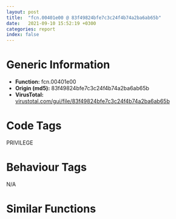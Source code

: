```yaml
---
layout: post
title:  "fcn.00401e00 @ 83f49824bfe7c3c24f4b74a2ba6ab65b"
date:   2021-09-10 15:52:19 +0300
categories: report
index: false
---
```


# Generic Information
- **Function:** fcn.00401e00
- **Origin (md5):** 83f49824bfe7c3c24f4b74a2ba6ab65b
- **VirusTotal:** [virustotal.com/gui/file/83f49824bfe7c3c24f4b74a2ba6ab65b][virustotal_ref]

# Code Tags
<span class="tag" id="PRIVILEGE">PRIVILEGE</span>


# Behaviour Tags
<span class="bhv-tag" id="na">N/A</span>

# Similar Functions
<script type="text/javascript" src="https://www.gstatic.com/charts/loader.js"></script>
<script type="text/javascript">

    google.charts.load('current', {'packages':['corechart']});
    google.charts.setOnLoadCallback(drawChart);

    function drawChart() {
    var data = new google.visualization.DataTable();
        data.addColumn('number', 'X');
        data.addColumn('number', 'Y');
        data.addColumn({type: 'string', role: 'tooltip', 'p': {'html': true}});
        data.addColumn({'type': 'string', 'role': 'style'});
        
        data.addRows([
    [28.865005493164062, -103.08243560791016, '<b><a href="/report/fcn.00401e00@83f49824bfe7c3c24f4b74a2ba6ab65b">fcn.00401e00</a><br>@83f49824bfe7c3c24f4b74a2ba6ab65b</b><br>push ebp<br>mov ebp, esp<br>push ecx<br>mov dword[ebp-4], ecx<br>mov eax, dword[ebp-4]<br>mov byte[eax+0x20], 0<br>push 1<br>mov ecx, dword[ebp-4]<br>add ecx, 0xc<br>push ecx<br>call dword[sym.imp.ADVAPI32.dll_InitializeSecurityDescriptor]<br>test eax, eax<br>jne 0x401e23<br>jmp 0x401e62<br>push 0<br>push 0<br>push 1<br>mov edx, dword[ebp-4]<br>add edx, 0xc<br>push edx<br>call dword[sym.imp.ADVAPI32.dll_SetSecurityDescriptorDacl]<br>test eax, eax<br>jne 0x401e3c<br>jmp 0x401e62<br>mov eax, dword[ebp-4]<br>add eax, 0xc<br>mov ecx, dword[ebp-4]<br>mov dword[ecx+4], eax<br>mov edx, dword[ebp-4]<br>mov dword[edx], 0xc<br>mov eax, dword[ebp-4]<br>mov dword[eax+8], 0<br>mov ecx, dword[ebp-4]<br>mov byte[ecx+0x20], 0<br>mov eax, dword[ebp-4]<br>mov esp, ebp<br>pop ebp<br>ret <br><eoc> ', 'point { fill-color: #e0440e; }'],
[64.74315643310547, -44.908626556396484, '<b><a href="/report/fcn.00401e00@6f3954a480bef11309decb3759df55ad">fcn.00401e00</a><br>@6f3954a480bef11309decb3759df55ad</b><br>push ebp<br>mov ebp, esp<br>push ecx<br>mov dword[ebp-4], ecx<br>mov eax, dword[ebp-4]<br>mov byte[eax+0x20], 0<br>push 1<br>mov ecx, dword[ebp-4]<br>add ecx, 0xc<br>push ecx<br>call dword[sym.imp.ADVAPI32.dll_InitializeSecurityDescriptor]<br>test eax, eax<br>jne 0x401e23<br>jmp 0x401e62<br>push 0<br>push 0<br>push 1<br>mov edx, dword[ebp-4]<br>add edx, 0xc<br>push edx<br>call dword[sym.imp.ADVAPI32.dll_SetSecurityDescriptorDacl]<br>test eax, eax<br>jne 0x401e3c<br>jmp 0x401e62<br>mov eax, dword[ebp-4]<br>add eax, 0xc<br>mov ecx, dword[ebp-4]<br>mov dword[ecx+4], eax<br>mov edx, dword[ebp-4]<br>mov dword[edx], 0xc<br>mov eax, dword[ebp-4]<br>mov dword[eax+8], 0<br>mov ecx, dword[ebp-4]<br>mov byte[ecx+0x20], 0<br>mov eax, dword[ebp-4]<br>mov esp, ebp<br>pop ebp<br>ret <br><eoc> ', 'null'],
[-82.04975891113281, -37.89022445678711, '<b><a href="/report/fcn.00401e00@da55f6ad71c51a7bfc62709434cb3d45">fcn.00401e00</a><br>@da55f6ad71c51a7bfc62709434cb3d45</b><br>push ebp<br>mov ebp, esp<br>push ecx<br>mov dword[ebp-4], ecx<br>mov eax, dword[ebp-4]<br>mov byte[eax+0x20], 0<br>push 1<br>mov ecx, dword[ebp-4]<br>add ecx, 0xc<br>push ecx<br>call dword[sym.imp.ADVAPI32.dll_InitializeSecurityDescriptor]<br>test eax, eax<br>jne 0x401e23<br>jmp 0x401e62<br>push 0<br>push 0<br>push 1<br>mov edx, dword[ebp-4]<br>add edx, 0xc<br>push edx<br>call dword[sym.imp.ADVAPI32.dll_SetSecurityDescriptorDacl]<br>test eax, eax<br>jne 0x401e3c<br>jmp 0x401e62<br>mov eax, dword[ebp-4]<br>add eax, 0xc<br>mov ecx, dword[ebp-4]<br>mov dword[ecx+4], eax<br>mov edx, dword[ebp-4]<br>mov dword[edx], 0xc<br>mov eax, dword[ebp-4]<br>mov dword[eax+8], 0<br>mov ecx, dword[ebp-4]<br>mov byte[ecx+0x20], 0<br>mov eax, dword[ebp-4]<br>mov esp, ebp<br>pop ebp<br>ret <br><eoc> ', 'null'],
[59.535484313964844, 48.55225372314453, '<b><a href="/report/fcn.00401e00@cd64783198de5872d050db281b6d529b">fcn.00401e00</a><br>@cd64783198de5872d050db281b6d529b</b><br>push ebp<br>mov ebp, esp<br>push ecx<br>mov dword[ebp-4], ecx<br>mov eax, dword[ebp-4]<br>mov byte[eax+0x20], 0<br>push 1<br>mov ecx, dword[ebp-4]<br>add ecx, 0xc<br>push ecx<br>call dword[sym.imp.ADVAPI32.dll_InitializeSecurityDescriptor]<br>test eax, eax<br>jne 0x401e23<br>jmp 0x401e62<br>push 0<br>push 0<br>push 1<br>mov edx, dword[ebp-4]<br>add edx, 0xc<br>push edx<br>call dword[sym.imp.ADVAPI32.dll_SetSecurityDescriptorDacl]<br>test eax, eax<br>jne 0x401e3c<br>jmp 0x401e62<br>mov eax, dword[ebp-4]<br>add eax, 0xc<br>mov ecx, dword[ebp-4]<br>mov dword[ecx+4], eax<br>mov edx, dword[ebp-4]<br>mov dword[edx], 0xc<br>mov eax, dword[ebp-4]<br>mov dword[eax+8], 0<br>mov ecx, dword[ebp-4]<br>mov byte[ecx+0x20], 0<br>mov eax, dword[ebp-4]<br>mov esp, ebp<br>pop ebp<br>ret <br><eoc> ', 'null'],
[-104.05760955810547, 25.779245376586914, '<b><a href="/report/fcn.00401e00@2a380710d2016aed75cfad6eacab1d1a">fcn.00401e00</a><br>@2a380710d2016aed75cfad6eacab1d1a</b><br>push ebp<br>mov ebp, esp<br>push ecx<br>mov dword[ebp-4], ecx<br>mov eax, dword[ebp-4]<br>mov byte[eax+0x20], 0<br>push 1<br>mov ecx, dword[ebp-4]<br>add ecx, 0xc<br>push ecx<br>call dword[sym.imp.ADVAPI32.dll_InitializeSecurityDescriptor]<br>test eax, eax<br>jne 0x401e23<br>jmp 0x401e62<br>push 0<br>push 0<br>push 1<br>mov edx, dword[ebp-4]<br>add edx, 0xc<br>push edx<br>call dword[sym.imp.ADVAPI32.dll_SetSecurityDescriptorDacl]<br>test eax, eax<br>jne 0x401e3c<br>jmp 0x401e62<br>mov eax, dword[ebp-4]<br>add eax, 0xc<br>mov ecx, dword[ebp-4]<br>mov dword[ecx+4], eax<br>mov edx, dword[ebp-4]<br>mov dword[edx], 0xc<br>mov eax, dword[ebp-4]<br>mov dword[eax+8], 0<br>mov ecx, dword[ebp-4]<br>mov byte[ecx+0x20], 0<br>mov eax, dword[ebp-4]<br>mov esp, ebp<br>pop ebp<br>ret <br><eoc> ', 'null'],
[102.84143829345703, 147.93736267089844, '<b><a href="/report/fcn.004018d0@835812ed365516de32516b9bf14b0450">fcn.004018d0</a><br>@835812ed365516de32516b9bf14b0450</b><br>push ebp<br>mov ebp, esp<br>push ecx<br>mov dword[ebp-4], ecx<br>mov eax, dword[ebp-4]<br>mov byte[eax+0x20], 0<br>push 1<br>mov ecx, dword[ebp-4]<br>add ecx, 0xc<br>push ecx<br>call dword[sym.imp.ADVAPI32.dll_InitializeSecurityDescriptor]<br>test eax, eax<br>jne 0x4018f3<br>jmp 0x401932<br>push 0<br>push 0<br>push 1<br>mov edx, dword[ebp-4]<br>add edx, 0xc<br>push edx<br>call dword[sym.imp.ADVAPI32.dll_SetSecurityDescriptorDacl]<br>test eax, eax<br>jne 0x40190c<br>jmp 0x401932<br>mov eax, dword[ebp-4]<br>add eax, 0xc<br>mov ecx, dword[ebp-4]<br>mov dword[ecx+4], eax<br>mov edx, dword[ebp-4]<br>mov dword[edx], 0xc<br>mov eax, dword[ebp-4]<br>mov dword[eax+8], 0<br>mov ecx, dword[ebp-4]<br>mov byte[ecx+0x20], 0<br>mov eax, dword[ebp-4]<br>mov esp, ebp<br>pop ebp<br>ret <br><eoc> ', 'null'],
[100.28663635253906, -97.80474853515625, '<b><a href="/report/fcn.004018d0@5e50a67c7e8dbb50c23acbc92eb08f0e">fcn.004018d0</a><br>@5e50a67c7e8dbb50c23acbc92eb08f0e</b><br>push ebp<br>mov ebp, esp<br>push ecx<br>mov dword[ebp-4], ecx<br>mov eax, dword[ebp-4]<br>mov byte[eax+0x20], 0<br>push 1<br>mov ecx, dword[ebp-4]<br>add ecx, 0xc<br>push ecx<br>call dword[sym.imp.ADVAPI32.dll_InitializeSecurityDescriptor]<br>test eax, eax<br>jne 0x4018f3<br>jmp 0x401932<br>push 0<br>push 0<br>push 1<br>mov edx, dword[ebp-4]<br>add edx, 0xc<br>push edx<br>call dword[sym.imp.ADVAPI32.dll_SetSecurityDescriptorDacl]<br>test eax, eax<br>jne 0x40190c<br>jmp 0x401932<br>mov eax, dword[ebp-4]<br>add eax, 0xc<br>mov ecx, dword[ebp-4]<br>mov dword[ecx+4], eax<br>mov edx, dword[ebp-4]<br>mov dword[edx], 0xc<br>mov eax, dword[ebp-4]<br>mov dword[eax+8], 0<br>mov ecx, dword[ebp-4]<br>mov byte[ecx+0x20], 0<br>mov eax, dword[ebp-4]<br>mov esp, ebp<br>pop ebp<br>ret <br><eoc> ', 'null'],
[163.5604248046875, 101.09451293945312, '<b><a href="/report/fcn.00401e00@125511dc58d9fe5b15e0562013727778">fcn.00401e00</a><br>@125511dc58d9fe5b15e0562013727778</b><br>push ebp<br>mov ebp, esp<br>push ecx<br>mov dword[ebp-4], ecx<br>mov eax, dword[ebp-4]<br>mov byte[eax+0x20], 0<br>push 1<br>mov ecx, dword[ebp-4]<br>add ecx, 0xc<br>push ecx<br>call dword[sym.imp.ADVAPI32.dll_InitializeSecurityDescriptor]<br>test eax, eax<br>jne 0x401e23<br>jmp 0x401e62<br>push 0<br>push 0<br>push 1<br>mov edx, dword[ebp-4]<br>add edx, 0xc<br>push edx<br>call dword[sym.imp.ADVAPI32.dll_SetSecurityDescriptorDacl]<br>test eax, eax<br>jne 0x401e3c<br>jmp 0x401e62<br>mov eax, dword[ebp-4]<br>add eax, 0xc<br>mov ecx, dword[ebp-4]<br>mov dword[ecx+4], eax<br>mov edx, dword[ebp-4]<br>mov dword[edx], 0xc<br>mov eax, dword[ebp-4]<br>mov dword[eax+8], 0<br>mov ecx, dword[ebp-4]<br>mov byte[ecx+0x20], 0<br>mov eax, dword[ebp-4]<br>mov esp, ebp<br>pop ebp<br>ret <br><eoc> ', 'null'],
[-100.7127685546875, 101.88249969482422, '<b><a href="/report/fcn.00402c20@2fcce874fb2a3a396274d2df89c397e3">fcn.00402c20</a><br>@2fcce874fb2a3a396274d2df89c397e3</b><br>push ebp<br>mov ebp, esp<br>push ecx<br>mov dword[ebp-4], ecx<br>mov eax, dword[ebp-4]<br>mov byte[eax+0x20], 0<br>push 1<br>mov ecx, dword[ebp-4]<br>add ecx, 0xc<br>push ecx<br>call dword[sym.imp.ADVAPI32.dll_InitializeSecurityDescriptor]<br>test eax, eax<br>jne 0x402c43<br>jmp 0x402c82<br>push 0<br>push 0<br>push 1<br>mov edx, dword[ebp-4]<br>add edx, 0xc<br>push edx<br>call dword[sym.imp.ADVAPI32.dll_SetSecurityDescriptorDacl]<br>test eax, eax<br>jne 0x402c5c<br>jmp 0x402c82<br>mov eax, dword[ebp-4]<br>add eax, 0xc<br>mov ecx, dword[ebp-4]<br>mov dword[ecx+4], eax<br>mov edx, dword[ebp-4]<br>mov dword[edx], 0xc<br>mov eax, dword[ebp-4]<br>mov dword[eax+8], 0<br>mov ecx, dword[ebp-4]<br>mov byte[ecx+0x20], 0<br>mov eax, dword[ebp-4]<br>mov esp, ebp<br>pop ebp<br>ret <br><eoc> ', 'null'],
[111.02857971191406, 70.15422821044922, '<b><a href="/report/fcn.004018d0@adc325bca51b67a67785e7e986af8b4d">fcn.004018d0</a><br>@adc325bca51b67a67785e7e986af8b4d</b><br>push ebp<br>mov ebp, esp<br>push ecx<br>mov dword[ebp-4], ecx<br>mov eax, dword[ebp-4]<br>mov byte[eax+0x20], 0<br>push 1<br>mov ecx, dword[ebp-4]<br>add ecx, 0xc<br>push ecx<br>call dword[sym.imp.ADVAPI32.dll_InitializeSecurityDescriptor]<br>test eax, eax<br>jne 0x4018f3<br>jmp 0x401932<br>push 0<br>push 0<br>push 1<br>mov edx, dword[ebp-4]<br>add edx, 0xc<br>push edx<br>call dword[sym.imp.ADVAPI32.dll_SetSecurityDescriptorDacl]<br>test eax, eax<br>jne 0x40190c<br>jmp 0x401932<br>mov eax, dword[ebp-4]<br>add eax, 0xc<br>mov ecx, dword[ebp-4]<br>mov dword[ecx+4], eax<br>mov edx, dword[ebp-4]<br>mov dword[edx], 0xc<br>mov eax, dword[ebp-4]<br>mov dword[eax+8], 0<br>mov ecx, dword[ebp-4]<br>mov byte[ecx+0x20], 0<br>mov eax, dword[ebp-4]<br>mov esp, ebp<br>pop ebp<br>ret <br><eoc> ', 'null'],
[55.63711929321289, 106.33013916015625, '<b><a href="/report/fcn.004018d0@d701bfe1b2c669cec1fe384fdc108bfb">fcn.004018d0</a><br>@d701bfe1b2c669cec1fe384fdc108bfb</b><br>push ebp<br>mov ebp, esp<br>push ecx<br>mov dword[ebp-4], ecx<br>mov eax, dword[ebp-4]<br>mov byte[eax+0x20], 0<br>push 1<br>mov ecx, dword[ebp-4]<br>add ecx, 0xc<br>push ecx<br>call dword[sym.imp.ADVAPI32.dll_InitializeSecurityDescriptor]<br>test eax, eax<br>jne 0x4018f3<br>jmp 0x401932<br>push 0<br>push 0<br>push 1<br>mov edx, dword[ebp-4]<br>add edx, 0xc<br>push edx<br>call dword[sym.imp.ADVAPI32.dll_SetSecurityDescriptorDacl]<br>test eax, eax<br>jne 0x40190c<br>jmp 0x401932<br>mov eax, dword[ebp-4]<br>add eax, 0xc<br>mov ecx, dword[ebp-4]<br>mov dword[ecx+4], eax<br>mov edx, dword[ebp-4]<br>mov dword[edx], 0xc<br>mov eax, dword[ebp-4]<br>mov dword[eax+8], 0<br>mov ecx, dword[ebp-4]<br>mov byte[ecx+0x20], 0<br>mov eax, dword[ebp-4]<br>mov esp, ebp<br>pop ebp<br>ret <br><eoc> ', 'null'],
[-3.7277235984802246, 108.0759048461914, '<b><a href="/report/fcn.00401e00@47d4e089bbf62dab1a8f678bd32b173c">fcn.00401e00</a><br>@47d4e089bbf62dab1a8f678bd32b173c</b><br>push ebp<br>mov ebp, esp<br>push ecx<br>mov dword[ebp-4], ecx<br>mov eax, dword[ebp-4]<br>mov byte[eax+0x20], 0<br>push 1<br>mov ecx, dword[ebp-4]<br>add ecx, 0xc<br>push ecx<br>call dword[sym.imp.ADVAPI32.dll_InitializeSecurityDescriptor]<br>test eax, eax<br>jne 0x401e23<br>jmp 0x401e62<br>push 0<br>push 0<br>push 1<br>mov edx, dword[ebp-4]<br>add edx, 0xc<br>push edx<br>call dword[sym.imp.ADVAPI32.dll_SetSecurityDescriptorDacl]<br>test eax, eax<br>jne 0x401e3c<br>jmp 0x401e62<br>mov eax, dword[ebp-4]<br>add eax, 0xc<br>mov ecx, dword[ebp-4]<br>mov dword[ecx+4], eax<br>mov edx, dword[ebp-4]<br>mov dword[edx], 0xc<br>mov eax, dword[ebp-4]<br>mov dword[eax+8], 0<br>mov ecx, dword[ebp-4]<br>mov byte[ecx+0x20], 0<br>mov eax, dword[ebp-4]<br>mov esp, ebp<br>pop ebp<br>ret <br><eoc> ', 'null'],
[30.19805908203125, 0.6027671098709106, '<b><a href="/report/fcn.00401e00@394c28c779b535ac47055481e5ab2427">fcn.00401e00</a><br>@394c28c779b535ac47055481e5ab2427</b><br>push ebp<br>mov ebp, esp<br>push ecx<br>mov dword[ebp-4], ecx<br>mov eax, dword[ebp-4]<br>mov byte[eax+0x20], 0<br>push 1<br>mov ecx, dword[ebp-4]<br>add ecx, 0xc<br>push ecx<br>call dword[sym.imp.ADVAPI32.dll_InitializeSecurityDescriptor]<br>test eax, eax<br>jne 0x401e23<br>jmp 0x401e62<br>push 0<br>push 0<br>push 1<br>mov edx, dword[ebp-4]<br>add edx, 0xc<br>push edx<br>call dword[sym.imp.ADVAPI32.dll_SetSecurityDescriptorDacl]<br>test eax, eax<br>jne 0x401e3c<br>jmp 0x401e62<br>mov eax, dword[ebp-4]<br>add eax, 0xc<br>mov ecx, dword[ebp-4]<br>mov dword[ecx+4], eax<br>mov edx, dword[ebp-4]<br>mov dword[edx], 0xc<br>mov eax, dword[ebp-4]<br>mov dword[eax+8], 0<br>mov ecx, dword[ebp-4]<br>mov byte[ecx+0x20], 0<br>mov eax, dword[ebp-4]<br>mov esp, ebp<br>pop ebp<br>ret <br><eoc> ', 'null'],
[98.22815704345703, 4.875389099121094, '<b><a href="/report/fcn.00401e00@985d3a961f1a2ad37039ba25bf21c0ee">fcn.00401e00</a><br>@985d3a961f1a2ad37039ba25bf21c0ee</b><br>push ebp<br>mov ebp, esp<br>push ecx<br>mov dword[ebp-4], ecx<br>mov eax, dword[ebp-4]<br>mov byte[eax+0x20], 0<br>push 1<br>mov ecx, dword[ebp-4]<br>add ecx, 0xc<br>push ecx<br>call dword[sym.imp.ADVAPI32.dll_InitializeSecurityDescriptor]<br>test eax, eax<br>jne 0x401e23<br>jmp 0x401e62<br>push 0<br>push 0<br>push 1<br>mov edx, dword[ebp-4]<br>add edx, 0xc<br>push edx<br>call dword[sym.imp.ADVAPI32.dll_SetSecurityDescriptorDacl]<br>test eax, eax<br>jne 0x401e3c<br>jmp 0x401e62<br>mov eax, dword[ebp-4]<br>add eax, 0xc<br>mov ecx, dword[ebp-4]<br>mov dword[ecx+4], eax<br>mov edx, dword[ebp-4]<br>mov dword[edx], 0xc<br>mov eax, dword[ebp-4]<br>mov dword[eax+8], 0<br>mov ecx, dword[ebp-4]<br>mov byte[ecx+0x20], 0<br>mov eax, dword[ebp-4]<br>mov esp, ebp<br>pop ebp<br>ret <br><eoc> ', 'null'],
[-50.59733581542969, 65.1195068359375, '<b><a href="/report/fcn.004018d0@d9b85b9b67587bbf2112c62164413bd8">fcn.004018d0</a><br>@d9b85b9b67587bbf2112c62164413bd8</b><br>push ebp<br>mov ebp, esp<br>push ecx<br>mov dword[ebp-4], ecx<br>mov eax, dword[ebp-4]<br>mov byte[eax+0x20], 0<br>push 1<br>mov ecx, dword[ebp-4]<br>add ecx, 0xc<br>push ecx<br>call dword[sym.imp.ADVAPI32.dll_InitializeSecurityDescriptor]<br>test eax, eax<br>jne 0x4018f3<br>jmp 0x401932<br>push 0<br>push 0<br>push 1<br>mov edx, dword[ebp-4]<br>add edx, 0xc<br>push edx<br>call dword[sym.imp.ADVAPI32.dll_SetSecurityDescriptorDacl]<br>test eax, eax<br>jne 0x40190c<br>jmp 0x401932<br>mov eax, dword[ebp-4]<br>add eax, 0xc<br>mov ecx, dword[ebp-4]<br>mov dword[ecx+4], eax<br>mov edx, dword[ebp-4]<br>mov dword[edx], 0xc<br>mov eax, dword[ebp-4]<br>mov dword[eax+8], 0<br>mov ecx, dword[ebp-4]<br>mov byte[ecx+0x20], 0<br>mov eax, dword[ebp-4]<br>mov esp, ebp<br>pop ebp<br>ret <br><eoc> ', 'null'],
[-43.30206298828125, -95.38363647460938, '<b><a href="/report/fcn.004018d0@ed513abc569bc29389208199ec389a34">fcn.004018d0</a><br>@ed513abc569bc29389208199ec389a34</b><br>push ebp<br>mov ebp, esp<br>push ecx<br>mov dword[ebp-4], ecx<br>mov eax, dword[ebp-4]<br>mov byte[eax+0x20], 0<br>push 1<br>mov ecx, dword[ebp-4]<br>add ecx, 0xc<br>push ecx<br>call dword[sym.imp.ADVAPI32.dll_InitializeSecurityDescriptor]<br>test eax, eax<br>jne 0x4018f3<br>jmp 0x401932<br>push 0<br>push 0<br>push 1<br>mov edx, dword[ebp-4]<br>add edx, 0xc<br>push edx<br>call dword[sym.imp.ADVAPI32.dll_SetSecurityDescriptorDacl]<br>test eax, eax<br>jne 0x40190c<br>jmp 0x401932<br>mov eax, dword[ebp-4]<br>add eax, 0xc<br>mov ecx, dword[ebp-4]<br>mov dword[ecx+4], eax<br>mov edx, dword[ebp-4]<br>mov dword[edx], 0xc<br>mov eax, dword[ebp-4]<br>mov dword[eax+8], 0<br>mov ecx, dword[ebp-4]<br>mov byte[ecx+0x20], 0<br>mov eax, dword[ebp-4]<br>mov esp, ebp<br>pop ebp<br>ret <br><eoc> ', 'null'],
[163.02072143554688, 24.60679054260254, '<b><a href="/report/fcn.004018d0@c0371bf2f84d37acabd30e547b4cc5fa">fcn.004018d0</a><br>@c0371bf2f84d37acabd30e547b4cc5fa</b><br>push ebp<br>mov ebp, esp<br>push ecx<br>mov dword[ebp-4], ecx<br>mov eax, dword[ebp-4]<br>mov byte[eax+0x20], 0<br>push 1<br>mov ecx, dword[ebp-4]<br>add ecx, 0xc<br>push ecx<br>call dword[sym.imp.ADVAPI32.dll_InitializeSecurityDescriptor]<br>test eax, eax<br>jne 0x4018f3<br>jmp 0x401932<br>push 0<br>push 0<br>push 1<br>mov edx, dword[ebp-4]<br>add edx, 0xc<br>push edx<br>call dword[sym.imp.ADVAPI32.dll_SetSecurityDescriptorDacl]<br>test eax, eax<br>jne 0x40190c<br>jmp 0x401932<br>mov eax, dword[ebp-4]<br>add eax, 0xc<br>mov ecx, dword[ebp-4]<br>mov dword[ecx+4], eax<br>mov edx, dword[ebp-4]<br>mov dword[edx], 0xc<br>mov eax, dword[ebp-4]<br>mov dword[eax+8], 0<br>mov ecx, dword[ebp-4]<br>mov byte[ecx+0x20], 0<br>mov eax, dword[ebp-4]<br>mov esp, ebp<br>pop ebp<br>ret <br><eoc> ', 'null'],
[-3.5568337440490723, -44.937320709228516, '<b><a href="/report/fcn.00401e00@3a017db0719485179e5931e1ff048b6a">fcn.00401e00</a><br>@3a017db0719485179e5931e1ff048b6a</b><br>push ebp<br>mov ebp, esp<br>push ecx<br>mov dword[ebp-4], ecx<br>mov eax, dword[ebp-4]<br>mov byte[eax+0x20], 0<br>push 1<br>mov ecx, dword[ebp-4]<br>add ecx, 0xc<br>push ecx<br>call dword[sym.imp.ADVAPI32.dll_InitializeSecurityDescriptor]<br>test eax, eax<br>jne 0x401e23<br>jmp 0x401e62<br>push 0<br>push 0<br>push 1<br>mov edx, dword[ebp-4]<br>add edx, 0xc<br>push edx<br>call dword[sym.imp.ADVAPI32.dll_SetSecurityDescriptorDacl]<br>test eax, eax<br>jne 0x401e3c<br>jmp 0x401e62<br>mov eax, dword[ebp-4]<br>add eax, 0xc<br>mov ecx, dword[ebp-4]<br>mov dword[ecx+4], eax<br>mov edx, dword[ebp-4]<br>mov dword[edx], 0xc<br>mov eax, dword[ebp-4]<br>mov dword[eax+8], 0<br>mov ecx, dword[ebp-4]<br>mov byte[ecx+0x20], 0<br>mov eax, dword[ebp-4]<br>mov esp, ebp<br>pop ebp<br>ret <br><eoc> ', 'null'],
[28.696651458740234, 169.32135009765625, '<b><a href="/report/fcn.00401e00@f47bfed80cd39ec1aff63db618c8814f">fcn.00401e00</a><br>@f47bfed80cd39ec1aff63db618c8814f</b><br>push ebp<br>mov ebp, esp<br>push ecx<br>mov dword[ebp-4], ecx<br>mov eax, dword[ebp-4]<br>mov byte[eax+0x20], 0<br>push 1<br>mov ecx, dword[ebp-4]<br>add ecx, 0xc<br>push ecx<br>call dword[sym.imp.ADVAPI32.dll_InitializeSecurityDescriptor]<br>test eax, eax<br>jne 0x401e23<br>jmp 0x401e62<br>push 0<br>push 0<br>push 1<br>mov edx, dword[ebp-4]<br>add edx, 0xc<br>push edx<br>call dword[sym.imp.ADVAPI32.dll_SetSecurityDescriptorDacl]<br>test eax, eax<br>jne 0x401e3c<br>jmp 0x401e62<br>mov eax, dword[ebp-4]<br>add eax, 0xc<br>mov ecx, dword[ebp-4]<br>mov dword[ecx+4], eax<br>mov edx, dword[ebp-4]<br>mov dword[edx], 0xc<br>mov eax, dword[ebp-4]<br>mov dword[eax+8], 0<br>mov ecx, dword[ebp-4]<br>mov byte[ecx+0x20], 0<br>mov eax, dword[ebp-4]<br>mov esp, ebp<br>pop ebp<br>ret <br><eoc> ', 'null'],
[-34.869911193847656, 6.3157453536987305, '<b><a href="/report/fcn.00401e00@2dd6da6129e47fd72c5b6249eef16bbb">fcn.00401e00</a><br>@2dd6da6129e47fd72c5b6249eef16bbb</b><br>push ebp<br>mov ebp, esp<br>push ecx<br>mov dword[ebp-4], ecx<br>mov eax, dword[ebp-4]<br>mov byte[eax+0x20], 0<br>push 1<br>mov ecx, dword[ebp-4]<br>add ecx, 0xc<br>push ecx<br>call dword[sym.imp.ADVAPI32.dll_InitializeSecurityDescriptor]<br>test eax, eax<br>jne 0x401e23<br>jmp 0x401e62<br>push 0<br>push 0<br>push 1<br>mov edx, dword[ebp-4]<br>add edx, 0xc<br>push edx<br>call dword[sym.imp.ADVAPI32.dll_SetSecurityDescriptorDacl]<br>test eax, eax<br>jne 0x401e3c<br>jmp 0x401e62<br>mov eax, dword[ebp-4]<br>add eax, 0xc<br>mov ecx, dword[ebp-4]<br>mov dword[ecx+4], eax<br>mov edx, dword[ebp-4]<br>mov dword[edx], 0xc<br>mov eax, dword[ebp-4]<br>mov dword[eax+8], 0<br>mov ecx, dword[ebp-4]<br>mov byte[ecx+0x20], 0<br>mov eax, dword[ebp-4]<br>mov esp, ebp<br>pop ebp<br>ret <br><eoc> ', 'null'],
[143.13986206054688, -42.05312728881836, '<b><a href="/report/fcn.004018d0@368dd66411b8b6ce2bcd15b0e14af5c0">fcn.004018d0</a><br>@368dd66411b8b6ce2bcd15b0e14af5c0</b><br>push ebp<br>mov ebp, esp<br>push ecx<br>mov dword[ebp-4], ecx<br>mov eax, dword[ebp-4]<br>mov byte[eax+0x20], 0<br>push 1<br>mov ecx, dword[ebp-4]<br>add ecx, 0xc<br>push ecx<br>call dword[sym.imp.ADVAPI32.dll_InitializeSecurityDescriptor]<br>test eax, eax<br>jne 0x4018f3<br>jmp 0x401932<br>push 0<br>push 0<br>push 1<br>mov edx, dword[ebp-4]<br>add edx, 0xc<br>push edx<br>call dword[sym.imp.ADVAPI32.dll_SetSecurityDescriptorDacl]<br>test eax, eax<br>jne 0x40190c<br>jmp 0x401932<br>mov eax, dword[ebp-4]<br>add eax, 0xc<br>mov ecx, dword[ebp-4]<br>mov dword[ecx+4], eax<br>mov edx, dword[ebp-4]<br>mov dword[edx], 0xc<br>mov eax, dword[ebp-4]<br>mov dword[eax+8], 0<br>mov ecx, dword[ebp-4]<br>mov byte[ecx+0x20], 0<br>mov eax, dword[ebp-4]<br>mov esp, ebp<br>pop ebp<br>ret <br><eoc> ', 'null'],
[-46.9469108581543, 152.36862182617188, '<b><a href="/report/fcn.00401e00@2f57463e398c8086d3043342f205d871">fcn.00401e00</a><br>@2f57463e398c8086d3043342f205d871</b><br>push ebp<br>mov ebp, esp<br>push ecx<br>mov dword[ebp-4], ecx<br>mov eax, dword[ebp-4]<br>mov byte[eax+0x20], 0<br>push 1<br>mov ecx, dword[ebp-4]<br>add ecx, 0xc<br>push ecx<br>call dword[sym.imp.ADVAPI32.dll_InitializeSecurityDescriptor]<br>test eax, eax<br>jne 0x401e23<br>jmp 0x401e62<br>push 0<br>push 0<br>push 1<br>mov edx, dword[ebp-4]<br>add edx, 0xc<br>push edx<br>call dword[sym.imp.ADVAPI32.dll_SetSecurityDescriptorDacl]<br>test eax, eax<br>jne 0x401e3c<br>jmp 0x401e62<br>mov eax, dword[ebp-4]<br>add eax, 0xc<br>mov ecx, dword[ebp-4]<br>mov dword[ecx+4], eax<br>mov edx, dword[ebp-4]<br>mov dword[edx], 0xc<br>mov eax, dword[ebp-4]<br>mov dword[eax+8], 0<br>mov ecx, dword[ebp-4]<br>mov byte[ecx+0x20], 0<br>mov eax, dword[ebp-4]<br>mov esp, ebp<br>pop ebp<br>ret <br><eoc> ', 'null'],
[5.184770584106445, 51.68086242675781, '<b><a href="/report/fcn.00401e00@ce2d7db52a4e79f76ce765b07f5eead2">fcn.00401e00</a><br>@ce2d7db52a4e79f76ce765b07f5eead2</b><br>push ebp<br>mov ebp, esp<br>push ecx<br>mov dword[ebp-4], ecx<br>mov eax, dword[ebp-4]<br>mov byte[eax+0x20], 0<br>push 1<br>mov ecx, dword[ebp-4]<br>add ecx, 0xc<br>push ecx<br>call dword[sym.imp.ADVAPI32.dll_InitializeSecurityDescriptor]<br>test eax, eax<br>jne 0x401e23<br>jmp 0x401e62<br>push 0<br>push 0<br>push 1<br>mov edx, dword[ebp-4]<br>add edx, 0xc<br>push edx<br>call dword[sym.imp.ADVAPI32.dll_SetSecurityDescriptorDacl]<br>test eax, eax<br>jne 0x401e3c<br>jmp 0x401e62<br>mov eax, dword[ebp-4]<br>add eax, 0xc<br>mov ecx, dword[ebp-4]<br>mov dword[ecx+4], eax<br>mov edx, dword[ebp-4]<br>mov dword[edx], 0xc<br>mov eax, dword[ebp-4]<br>mov dword[eax+8], 0<br>mov ecx, dword[ebp-4]<br>mov byte[ecx+0x20], 0<br>mov eax, dword[ebp-4]<br>mov esp, ebp<br>pop ebp<br>ret <br><eoc> ', 'null'],

        ]);

    var options = {
        title: 'Similarity Plot',
        legend: 'none',
        colors: ['#dedbd9', '#e6693e', '#ec8f6e', '#f3b49f', '#f6c7b6'],
        tooltip: {isHtml: true, trigger: 'both'},
        explorer: {
        actions: ["dragToZoom", "rightClickToReset"],
        },
        chartArea: {
        width: '80%',
        height: '80%'
        },
        width: '100%',
        height: '100%'
    };

    var chart = new google.visualization.ScatterChart(document.getElementById('chart_div'));

    chart.draw(data, options);
    }
    
</script>


<div id="chart_div" style="width: 100%px; height: 100%;"></div>

# Disassembled Code
{% highlight nasm %}

push ebp
mov ebp, esp
push ecx
mov dword[ebp-4], ecx
mov eax, dword[ebp-4]
mov byte[eax+0x20], 0
push 1
mov ecx, dword[ebp-4]
add ecx, 0xc
push ecx
call dword[sym.imp.ADVAPI32.dll_InitializeSecurityDescriptor]
test eax, eax
jne 0x401e23
jmp 0x401e62
push 0
push 0
push 1
mov edx, dword[ebp-4]
add edx, 0xc
push edx
call dword[sym.imp.ADVAPI32.dll_SetSecurityDescriptorDacl]
test eax, eax
jne 0x401e3c
jmp 0x401e62
mov eax, dword[ebp-4]
add eax, 0xc
mov ecx, dword[ebp-4]
mov dword[ecx+4], eax
mov edx, dword[ebp-4]
mov dword[edx], 0xc
mov eax, dword[ebp-4]
mov dword[eax+8], 0
mov ecx, dword[ebp-4]
mov byte[ecx+0x20], 0
mov eax, dword[ebp-4]
mov esp, ebp
pop ebp
ret

{% endhighlight %}

[virustotal_ref]: https://www.virustotal.com/gui/file/83f49824bfe7c3c24f4b74a2ba6ab65b